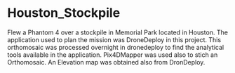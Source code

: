 # Houston_Stockpile
Flew a Phantom 4 over a stockpile in Memorial Park located in Houston.
The application used to plan the mission was DroneDeploy in this project.
This orthomosaic was processed overnight in dronedeploy to find the analytical tools available in the application.
Pix4DMapper was used also to stich an Orthomosaic.
An Elevation map was obtained also from DronDeploy. 
